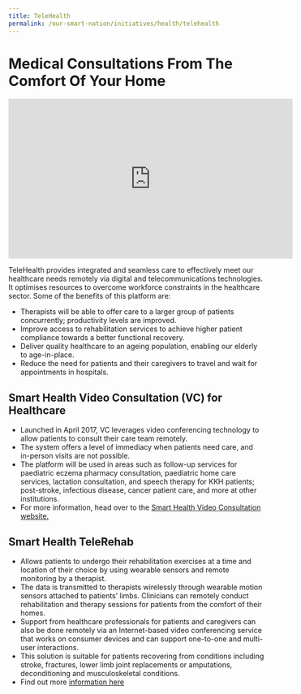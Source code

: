 ```yaml
---
title: TeleHealth
permalink: /our-smart-nation/initiatives/health/telehealth
---
```


#  Medical Consultations From The Comfort Of Your Home

<iframe width="560" height="315" src="https://www.youtube.com/embed/-4QeINa1wEw" frameborder="0" allow="accelerometer; autoplay; clipboard-write; encrypted-media; gyroscope; picture-in-picture" allowfullscreen></iframe>
	
TeleHealth provides integrated and seamless care to effectively meet our healthcare needs remotely via digital and telecommunications technologies. It optimises resources to overcome workforce constraints in the healthcare sector. Some of the benefits of this platform are: 

-	Therapists will be able to offer care to a larger group of patients concurrently; productivity levels are improved. 
-	Improve access to rehabilitation services to achieve higher patient compliance towards a better functional recovery.
-	Deliver quality healthcare to an ageing population, enabling our elderly to age-in-place.
-	Reduce the need for patients and their caregivers to travel and wait for appointments in hospitals.

## Smart Health Video Consultation (VC) for Healthcare

- Launched in April 2017, VC leverages video conferencing technology to allow patients to consult their care team remotely.
- The system offers a level of immediacy when patients need care, and in-person visits are not possible.
- The platform will be used in areas such as follow-up services for paediatric eczema pharmacy consultation, paediatric home care services, lactation consultation, and speech therapy for KKH patients; post-stroke, infectious disease, cancer patient care, and more at other institutions.
- For more information, head over to the <a href="https://www.ihis.com.sg/vc " target="_blank">Smart Health Video Consultation website.</a>

## Smart Health TeleRehab

-	Allows patients to undergo their rehabilitation exercises at a time and location of their choice by using wearable sensors and remote monitoring by a therapist.
-	The data is transmitted to therapists wirelessly through wearable motion sensors attached to patients’ limbs. Clinicians can remotely conduct rehabilitation and therapy sessions for patients from the comfort of their homes. 
-	Support from healthcare professionals for patients and caregivers can also be done remotely via an Internet-based video conferencing service that works on consumer devices and can support one-to-one and multi-user interactions.
-	This solution is suitable for patients recovering from conditions including stroke, fractures, lower limb joint replacements or amputations, deconditioning and musculoskeletal conditions.
-	Find out more <a href="https://www.ihis.com.sg/Latest_News/Media_Releases/Pages/Smart-Health-TeleRehab.aspx" target="_blank">information here</a>
